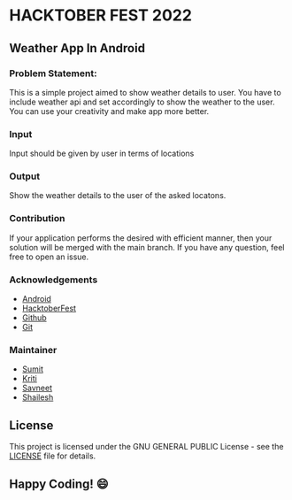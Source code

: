 
# HACKTOBER FEST 2022

## Weather App In Android

### Problem Statement:
This is a simple project aimed to show weather details to user. You have to include weather api and set accordingly to show the weather to the user. You can use your creativity and make app more better.


### Input
Input should be given by user in terms of locations
### Output
Show the weather details to the user of the asked locatons.
### Contribution
If your application performs the desired with efficient manner, then your solution will be merged with the main branch. If you have any question, feel free to open an issue.
### Acknowledgements

 - [Android](https://developer.android.com/)
 - [HacktoberFest](https://hacktoberfest.com/)
 - [Github](https://github.com/)
 - [Git](https://git-scm.com/)



### Maintainer
 - [Sumit](https://www.linkedin.com/in/isumitmalhotra)
 - [Kriti](https://www.linkedin.com/in/kritigupta45)
 - [Savneet](https://www.linkedin.com/in/savneetbrar03)
 - [Shailesh](https://www.linkedin.com/in/shailesh88)

## License

This project is licensed under the GNU GENERAL PUBLIC License - see the [LICENSE](https://github.com/GDSC-CEC/HacktoberFest-2022-Android/blob/main/LICENSE) file for details.


## Happy Coding! 😄
